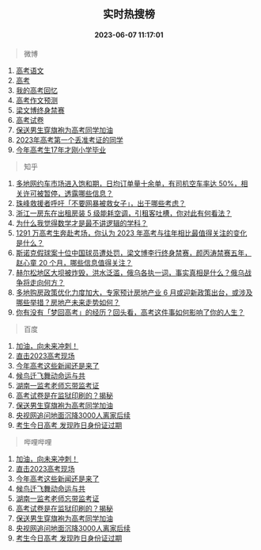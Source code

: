 <div align="center"><h2>实时热搜榜</h2><h4>2023-06-07 11:17:01</h4></div>

> 微博  

1. [高考语文](https://s.weibo.com/weibo?q=%E9%AB%98%E8%80%83%E8%AF%AD%E6%96%87&t=31&band_rank=1&Refer=top)<br />
2. [高考](https://s.weibo.com/weibo?q=%E9%AB%98%E8%80%83&t=31&band_rank=2&Refer=top)<br />
3. [我的高考回忆](https://s.weibo.com/weibo?q=%23%E6%88%91%E7%9A%84%E9%AB%98%E8%80%83%E5%9B%9E%E5%BF%86%23&t=31&band_rank=3&Refer=top)<br />
4. [高考作文预测](https://s.weibo.com/weibo?q=%23%E9%AB%98%E8%80%83%E4%BD%9C%E6%96%87%E9%A2%84%E6%B5%8B%23&t=31&band_rank=4&Refer=top)<br />
5. [梁文博终身禁赛](https://s.weibo.com/weibo?q=%23%E6%A2%81%E6%96%87%E5%8D%9A%E7%BB%88%E8%BA%AB%E7%A6%81%E8%B5%9B%23&t=31&band_rank=5&Refer=top)<br />
6. [高考试卷](https://s.weibo.com/weibo?q=%23%E9%AB%98%E8%80%83%E8%AF%95%E5%8D%B7%23&t=31&band_rank=6&Refer=top)<br />
7. [保送男生穿旗袍为高考同学加油](https://s.weibo.com/weibo?q=%23%E4%BF%9D%E9%80%81%E7%94%B7%E7%94%9F%E7%A9%BF%E6%97%97%E8%A2%8D%E4%B8%BA%E9%AB%98%E8%80%83%E5%90%8C%E5%AD%A6%E5%8A%A0%E6%B2%B9%23&t=31&band_rank=7&Refer=top)<br />
8. [2023年高考第一个丢准考证的同学](https://s.weibo.com/weibo?q=%232023%E5%B9%B4%E9%AB%98%E8%80%83%E7%AC%AC%E4%B8%80%E4%B8%AA%E4%B8%A2%E5%87%86%E8%80%83%E8%AF%81%E7%9A%84%E5%90%8C%E5%AD%A6%23&t=31&band_rank=8&Refer=top)<br />
9. [今年高考生17年才刚小学毕业](https://s.weibo.com/weibo?q=%23%E4%BB%8A%E5%B9%B4%E9%AB%98%E8%80%83%E7%94%9F17%E5%B9%B4%E6%89%8D%E5%88%9A%E5%B0%8F%E5%AD%A6%E6%AF%95%E4%B8%9A%23&t=31&band_rank=9&Refer=top)<br />

> 知乎  

1. [多地网约车市场进入饱和期，日均订单量十余单，有司机空车率达 50%，相关许可被暂停，透露哪些信息？](https://www.zhihu.com/question/605110954)<br />
2. [珠峰救援者呼吁「不要网暴被救女子」，出于哪些考虑？](https://www.zhihu.com/question/605020694)<br />
3. [浙江一房东在出租房装 5 级能耗空调，引租客吐槽，你对此有何看法？](https://www.zhihu.com/question/604418376)<br />
4. [为什么我觉得数学才是最不讲逻辑的学科？](https://www.zhihu.com/question/603637246)<br />
5. [1291 万高考生奔赴考场，你认为 2023 年高考与往年相比最值得关注的变化是什么？](https://www.zhihu.com/question/605100302)<br />
6. [斯诺克假球案十位中国球员遭处罚，梁文博李行终身禁赛，颜丙涛禁赛五年，赵心童 20 个月，哪些信息值得关注？](https://www.zhihu.com/question/605220735)<br />
7. [赫尔松地区大坝被炸毁，洪水泛滥，俄乌各执一词，事实真相是什么？俄乌战争将走向何方？](https://www.zhihu.com/question/605068506)<br />
8. [多地购房政策优化力度加大，专家预计房地产业 6 月或迎新政策出台，或涉及哪些举措？房地产未来走势如何？](https://www.zhihu.com/question/605219260)<br />
9. [你有没有「梦回高考」的经历？回头看，高考这件事如何影响了你的人生？](https://www.zhihu.com/question/603646472)<br />

> 百度  

1. [加油，向未来冲刺！](https://www.baidu.com/s?wd=%E5%8A%A0%E6%B2%B9%EF%BC%8C%E5%90%91%E6%9C%AA%E6%9D%A5%E5%86%B2%E5%88%BA%EF%BC%81&sa=fyb_news&rsv_dl=fyb_news)<br />
2. [直击2023高考现场](https://www.baidu.com/s?wd=%E7%9B%B4%E5%87%BB2023%E9%AB%98%E8%80%83%E7%8E%B0%E5%9C%BA&sa=fyb_news&rsv_dl=fyb_news)<br />
3. [今年高考这些新闻还是来了](https://www.baidu.com/s?wd=%E4%BB%8A%E5%B9%B4%E9%AB%98%E8%80%83%E8%BF%99%E4%BA%9B%E6%96%B0%E9%97%BB%E8%BF%98%E6%98%AF%E6%9D%A5%E4%BA%86&sa=fyb_news&rsv_dl=fyb_news)<br />
4. [候鸟迁飞舞动命运与共](https://www.baidu.com/s?wd=%E5%80%99%E9%B8%9F%E8%BF%81%E9%A3%9E%E8%88%9E%E5%8A%A8%E5%91%BD%E8%BF%90%E4%B8%8E%E5%85%B1&sa=fyb_news&rsv_dl=fyb_news)<br />
5. [湖南一监考老师忘带监考证](https://www.baidu.com/s?wd=%E6%B9%96%E5%8D%97%E4%B8%80%E7%9B%91%E8%80%83%E8%80%81%E5%B8%88%E5%BF%98%E5%B8%A6%E7%9B%91%E8%80%83%E8%AF%81&sa=fyb_news&rsv_dl=fyb_news)<br />
6. [高考试卷是在监狱印刷的？揭秘](https://www.baidu.com/s?wd=%E9%AB%98%E8%80%83%E8%AF%95%E5%8D%B7%E6%98%AF%E5%9C%A8%E7%9B%91%E7%8B%B1%E5%8D%B0%E5%88%B7%E7%9A%84%EF%BC%9F%E6%8F%AD%E7%A7%98&sa=fyb_news&rsv_dl=fyb_news)<br />
7. [保送男生穿旗袍为高考同学加油](https://www.baidu.com/s?wd=%E4%BF%9D%E9%80%81%E7%94%B7%E7%94%9F%E7%A9%BF%E6%97%97%E8%A2%8D%E4%B8%BA%E9%AB%98%E8%80%83%E5%90%8C%E5%AD%A6%E5%8A%A0%E6%B2%B9&sa=fyb_news&rsv_dl=fyb_news)<br />
8. [央视网追问地面沉降3000人离家后续](https://www.baidu.com/s?wd=%E5%A4%AE%E8%A7%86%E7%BD%91%E8%BF%BD%E9%97%AE%E5%9C%B0%E9%9D%A2%E6%B2%89%E9%99%8D3000%E4%BA%BA%E7%A6%BB%E5%AE%B6%E5%90%8E%E7%BB%AD&sa=fyb_news&rsv_dl=fyb_news)<br />
9. [考生今日高考 发现昨日身份证过期](https://www.baidu.com/s?wd=%E8%80%83%E7%94%9F%E4%BB%8A%E6%97%A5%E9%AB%98%E8%80%83+%E5%8F%91%E7%8E%B0%E6%98%A8%E6%97%A5%E8%BA%AB%E4%BB%BD%E8%AF%81%E8%BF%87%E6%9C%9F&sa=fyb_news&rsv_dl=fyb_news)<br />

> 哔哩哔哩  

1. [加油，向未来冲刺！](https://www.baidu.com/s?wd=%E5%8A%A0%E6%B2%B9%EF%BC%8C%E5%90%91%E6%9C%AA%E6%9D%A5%E5%86%B2%E5%88%BA%EF%BC%81&sa=fyb_news&rsv_dl=fyb_news)<br />
2. [直击2023高考现场](https://www.baidu.com/s?wd=%E7%9B%B4%E5%87%BB2023%E9%AB%98%E8%80%83%E7%8E%B0%E5%9C%BA&sa=fyb_news&rsv_dl=fyb_news)<br />
3. [今年高考这些新闻还是来了](https://www.baidu.com/s?wd=%E4%BB%8A%E5%B9%B4%E9%AB%98%E8%80%83%E8%BF%99%E4%BA%9B%E6%96%B0%E9%97%BB%E8%BF%98%E6%98%AF%E6%9D%A5%E4%BA%86&sa=fyb_news&rsv_dl=fyb_news)<br />
4. [候鸟迁飞舞动命运与共](https://www.baidu.com/s?wd=%E5%80%99%E9%B8%9F%E8%BF%81%E9%A3%9E%E8%88%9E%E5%8A%A8%E5%91%BD%E8%BF%90%E4%B8%8E%E5%85%B1&sa=fyb_news&rsv_dl=fyb_news)<br />
5. [湖南一监考老师忘带监考证](https://www.baidu.com/s?wd=%E6%B9%96%E5%8D%97%E4%B8%80%E7%9B%91%E8%80%83%E8%80%81%E5%B8%88%E5%BF%98%E5%B8%A6%E7%9B%91%E8%80%83%E8%AF%81&sa=fyb_news&rsv_dl=fyb_news)<br />
6. [高考试卷是在监狱印刷的？揭秘](https://www.baidu.com/s?wd=%E9%AB%98%E8%80%83%E8%AF%95%E5%8D%B7%E6%98%AF%E5%9C%A8%E7%9B%91%E7%8B%B1%E5%8D%B0%E5%88%B7%E7%9A%84%EF%BC%9F%E6%8F%AD%E7%A7%98&sa=fyb_news&rsv_dl=fyb_news)<br />
7. [保送男生穿旗袍为高考同学加油](https://www.baidu.com/s?wd=%E4%BF%9D%E9%80%81%E7%94%B7%E7%94%9F%E7%A9%BF%E6%97%97%E8%A2%8D%E4%B8%BA%E9%AB%98%E8%80%83%E5%90%8C%E5%AD%A6%E5%8A%A0%E6%B2%B9&sa=fyb_news&rsv_dl=fyb_news)<br />
8. [央视网追问地面沉降3000人离家后续](https://www.baidu.com/s?wd=%E5%A4%AE%E8%A7%86%E7%BD%91%E8%BF%BD%E9%97%AE%E5%9C%B0%E9%9D%A2%E6%B2%89%E9%99%8D3000%E4%BA%BA%E7%A6%BB%E5%AE%B6%E5%90%8E%E7%BB%AD&sa=fyb_news&rsv_dl=fyb_news)<br />
9. [考生今日高考 发现昨日身份证过期](https://www.baidu.com/s?wd=%E8%80%83%E7%94%9F%E4%BB%8A%E6%97%A5%E9%AB%98%E8%80%83+%E5%8F%91%E7%8E%B0%E6%98%A8%E6%97%A5%E8%BA%AB%E4%BB%BD%E8%AF%81%E8%BF%87%E6%9C%9F&sa=fyb_news&rsv_dl=fyb_news)<br />
